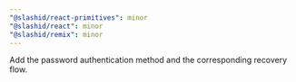 ```yaml
---
"@slashid/react-primitives": minor
"@slashid/react": minor
"@slashid/remix": minor
---
```


Add the password authentication method and the corresponding recovery flow.
